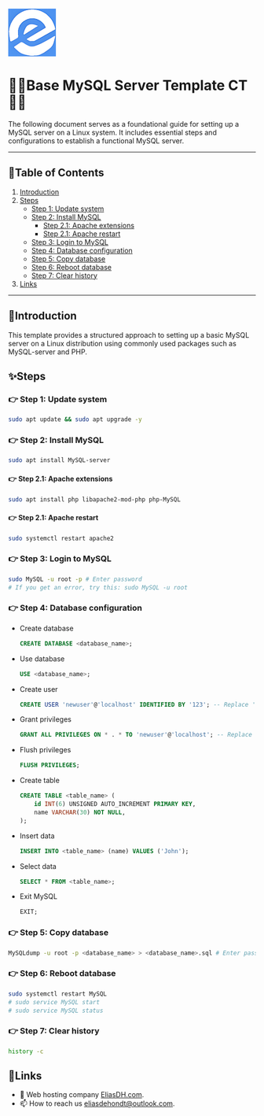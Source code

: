 ![logo](/Images/logo.png)
# 💙🤍Base MySQL Server Template CT🤍💙

The following document serves as a foundational guide for setting up a MySQL server on a Linux system. It includes essential steps and configurations to establish a functional MySQL server.

---

## 📘Table of Contents

1. [Introduction](#introduction)
2. [Steps](#steps)
    - [Step 1: Update system](#step-1-update-system)
    - [Step 2: Install MySQL](#step-2-install-MySQL)
        - [Step 2.1: Apache extensions](#step-21-apache-extensions)
        - [Step 2.1: Apache restart](#step-21-apache-restart)
    - [Step 3: Login to MySQL](#step-3-login-to-MySQL)
    - [Step 4: Database configuration](#step-4-database-configuration)
    - [Step 5: Copy database](#step-5-copy-database)
    - [Step 6: Reboot database](#step-6-reboot-database)
    - [Step 7: Clear history](#step-7-clear-history)
3. [Links](#links)

---

## 🖖Introduction

This template provides a structured approach to setting up a basic MySQL server on a Linux distribution using commonly used packages such as MySQL-server and PHP.

## ✨Steps

### 👉 Step 1: Update system
```bash
sudo apt update && sudo apt upgrade -y
```

### 👉 Step 2: Install MySQL
```bash
sudo apt install MySQL-server
```

#### 👉 Step 2.1: Apache extensions
```bash
sudo apt install php libapache2-mod-php php-MySQL
```

#### 👉 Step 2.1: Apache restart
```bash
sudo systemctl restart apache2
```

### 👉 Step 3: Login to MySQL
```bash
sudo MySQL -u root -p # Enter password
# If you get an error, try this: sudo MySQL -u root
```

### 👉 Step 4: Database configuration
- Create database
    ```sql
    CREATE DATABASE <database_name>;
    ```
- Use database
    ```sql
    USE <database_name>;
    ```
- Create user
    ```sql
    CREATE USER 'newuser'@'localhost' IDENTIFIED BY '123'; -- Replace 'newuser' and '123' with your own values
    ```
- Grant privileges
    ```sql
    GRANT ALL PRIVILEGES ON * . * TO 'newuser'@'localhost'; -- Replace 'newuser' with your own value
    ```
- Flush privileges
    ```sql
    FLUSH PRIVILEGES;
    ```
- Create table
    ```sql
    CREATE TABLE <table_name> (
        id INT(6) UNSIGNED AUTO_INCREMENT PRIMARY KEY,
        name VARCHAR(30) NOT NULL,
    );
    ```
- Insert data
    ```sql
    INSERT INTO <table_name> (name) VALUES ('John');
    ```
- Select data
    ```sql
    SELECT * FROM <table_name>;
    ```
- Exit MySQL
    ```sql
    EXIT;
    ```

### 👉 Step 5: Copy database
```bash
MySQLdump -u root -p <database_name> > <database_name>.sql # Enter password
```

### 👉 Step 6: Reboot database
```bash
sudo systemctl restart MySQL
# sudo service MySQL start
# sudo service MySQL status
```

### 👉 Step 7: Clear history
```bash
history -c
```

## 🔗Links
- 👯 Web hosting company [EliasDH.com](https://eliasdh.com).
- 📫 How to reach us eliasdehondt@outlook.com.